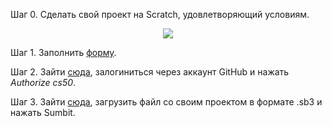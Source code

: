 Шаг 0. Сделать свой проект на Scratch, удовлетворяющий условиям.
<div align="center">
	<img src="https://i.imgur.com/784yL4m.png">
</div>

Шаг 1. Заполнить [форму](https://forms.cs50.io/b4e8bd58-1dd6-4a98-91a4-0d95143d63c6).

Шаг 2. Зайти [сюда](https://submit.cs50.io/invites/9770b67479384c4d8c37790779e466d9), залогиниться через аккаунт GitHub и нажать *Authorize cs50*.

Шаг 3. Зайти [сюда](https://submit.cs50.io/upload/cs50/problems/2021/x/scratch), загрузить файл со своим проектом в формате .sb3 и нажать Sumbit.
